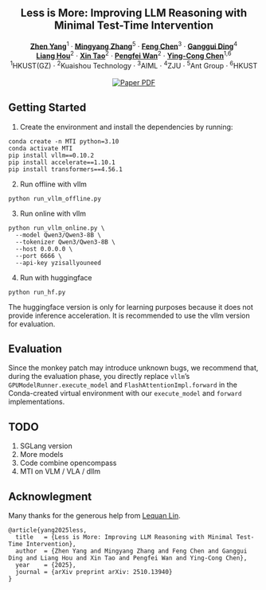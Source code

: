 
<!-- # magic-edit.github.io -->

<p align="center">

  <h2 align="center">Less is More: Improving LLM Reasoning with Minimal Test-Time Intervention</h2>
  <p align="center">
    <a href="https://zhenyangcs.github.io/"><strong>Zhen Yang</strong></a><sup>1</sup>
    ·
    <a href="https://scholar.google.com/citations?user=8H1FvGcAAAAJ&hl=zh-CN"><strong>Mingyang Zhang</strong></a><sup>5</sup>
    ·  
    <a href="https://github.com/Chenfeng1271"><strong>Feng Chen</strong></a><sup>3</sup>
    ·
    <a href="https://dingangui.github.io/"><strong>Ganggui Ding</strong></a><sup>4</sup>
    <br>
    <a href="https://liang-hou.github.io/"><strong>Liang Hou</strong></a><sup>2</sup>
    ·
    <a href="https://www.xtao.website/"><strong>Xin Tao</strong></a><sup>2</sup>
    ·
    <a href="https://scholar.google.com/citations?user=P6MraaYAAAAJ&hl=en"><strong>Pengfei Wan</strong></a><sup>2</sup>
    ·
    <a href="https://www.yingcong.me/"><strong>Ying-Cong Chen</strong></a><sup>1,6</sup>
    <br>
    <sup>1</sup>HKUST(GZ) · <sup>2</sup>Kuaishou Technology · <sup>3</sup>AIML · <sup>4</sup>ZJU · <sup>5</sup>Ant Group · <sup>6</sup>HKUST
    <br>
    </br>
        <!-- <a href="https://arxiv.org/abs/2310.12149"> -->
        <a href="https://arxiv.org/abs/2510.13940">
        <img src='https://img.shields.io/badge/Arxiv-MTI-blue' alt='Paper PDF'></a>
        <!-- <a href="https://aim-uofa.github.io/OIR-Diffusion/">
        <img src='https://img.shields.io/badge/Project-Website-orange' alt='Project Page'></a>
        <a href="https://drive.google.com/file/d/1JX8w0S9PCD9Ipmo9IiICO8R7e1haTGdF/view?usp=sharing">
        <img src='https://img.shields.io/badge/Dataset-OIR--Bench-green' alt='OIR-Bench'></a>
        <a href="https://iclr.cc/virtual/2024/poster/18242">
        <img src='https://img.shields.io/badge/Video-ICLR-yellow' alt='Video'></a> -->
  </p>
</p>


<!-- <p align="center"><b>We will release the code soon!</b></p> -->



## Getting Started
1. Create the environment and install the dependencies by running:
```
conda create -n MTI python=3.10
conda activate MTI
pip install vllm==0.10.2
pip install accelerate==1.10.1
pip install transformers==4.56.1
```
2. Run offline with vllm
```
python run_vllm_offline.py
```

3. Run online with vllm
```
python run_vllm_online.py \
  --model Qwen3/Qwen3-8B \
  --tokenizer Qwen3/Qwen3-8B \
  --host 0.0.0.0 \
  --port 6666 \
  --api-key yzisallyouneed
```

4. Run with huggingface
```
python run_hf.py
```
The huggingface version is only for learning purposes because it does not provide inference acceleration. It is recommended to use the vllm version for evaluation.

## Evaluation
Since the monkey patch may introduce unknown bugs, we recommend that, during the evaluation phase, you directly replace `vllm`’s `GPUModelRunner.execute_model` and `FlashAttentionImpl.forward` in the Conda-created virtual environment with our `execute_model` and `forward` implementations.

## TODO
1. SGLang version
2. More models
3. Code combine opencompass
4. MTI on VLM / VLA / dllm



## Acknowlegment
Many thanks for the generous help from [Lequan Lin](https://scholar.google.com/citations?user=UR3NoxIAAAAJ&hl=en&google_abuse=GOOGLE_ABUSE_EXEMPTION%3DID%3D7ff5914ede42912b:TM%3D1760170127:C%3Dr:IP%3D61.16.102.76-:S%3DK0KpwoZF8myjNDV5eeLcduk%3B+path%3D/%3B+domain%3Dgoogle.com%3B+expires%3DSat,+11-Oct-2025+11:08:47+GMT).


```
@article{yang2025less,
  title   = {Less is More: Improving LLM Reasoning with Minimal Test-Time Intervention},
  author  = {Zhen Yang and Mingyang Zhang and Feng Chen and Ganggui Ding and Liang Hou and Xin Tao and Pengfei Wan and Ying-Cong Chen},
  year    = {2025},
  journal = {arXiv preprint arXiv: 2510.13940}
}
```
